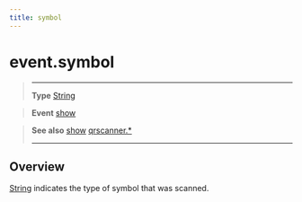 ```yaml
---
title: symbol
---
```

# event.symbol

> --------------------- ------------------------------------------------------------------------------------------
> __Type__              [String](https://docs.coronalabs.com/api/type/String.html)

> __Event__             [show](/plugin/qrscanner/event/show/)

> __See also__          [show](/plugin/qrscanner/event/show/)
>						[qrscanner.*](/plugin/qrscanner/)
> --------------------- ------------------------------------------------------------------------------------------

## Overview

[String](https://docs.coronalabs.com/api/type/String.html) indicates the type of symbol that was scanned.
